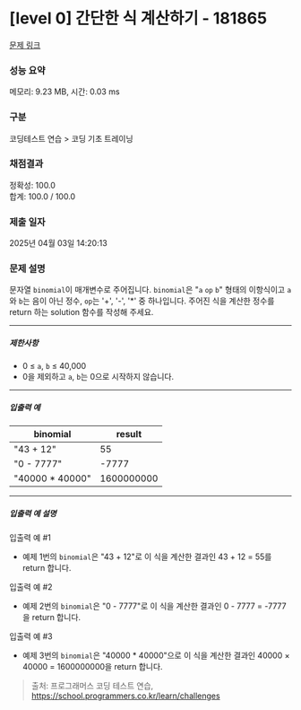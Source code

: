 # [level 0] 간단한 식 계산하기 - 181865 

[문제 링크](https://school.programmers.co.kr/learn/courses/30/lessons/181865) 

### 성능 요약

메모리: 9.23 MB, 시간: 0.03 ms

### 구분

코딩테스트 연습 > 코딩 기초 트레이닝

### 채점결과

정확성: 100.0<br/>합계: 100.0 / 100.0

### 제출 일자

2025년 04월 03일 14:20:13

### 문제 설명

<p>문자열 <code>binomial</code>이 매개변수로 주어집니다. <code>binomial</code>은 "<code>a</code> <code>op</code> <code>b</code>" 형태의 이항식이고 <code>a</code>와 <code>b</code>는 음이 아닌 정수, <code>op</code>는 '+', '-', '*' 중 하나입니다. 주어진 식을 계산한 정수를 return 하는 solution 함수를 작성해 주세요.</p>

<hr>

<h5>제한사항</h5>

<ul>
<li>0 ≤ <code>a</code>, <code>b</code> ≤ 40,000</li>
<li>0을 제외하고 <code>a</code>, <code>b</code>는 0으로 시작하지 않습니다.</li>
</ul>

<hr>

<h5>입출력 예</h5>
<table class="table">
        <thead><tr>
<th>binomial</th>
<th>result</th>
</tr>
</thead>
        <tbody><tr>
<td>"43 + 12"</td>
<td>55</td>
</tr>
<tr>
<td>"0 - 7777"</td>
<td>-7777</td>
</tr>
<tr>
<td>"40000 * 40000"</td>
<td>1600000000</td>
</tr>
</tbody>
      </table>
<hr>

<h5>입출력 예 설명</h5>

<p>입출력 예 #1</p>

<ul>
<li>예제 1번의 <code>binomial</code>은 "43 + 12"로 이 식을 계산한 결과인 43 + 12 = 55를 return 합니다.</li>
</ul>

<p>입출력 예 #2</p>

<ul>
<li>예제 2번의 <code>binomial</code>은 "0 - 7777"로 이 식을 계산한 결과인 0 - 7777 = -7777을 return 합니다.</li>
</ul>

<p>입출력 예 #3</p>

<ul>
<li>예제 3번의 <code>binomial</code>은 "40000 * 40000"으로 이 식을 계산한 결과인 40000 × 40000 = 1600000000을 return 합니다.</li>
</ul>


> 출처: 프로그래머스 코딩 테스트 연습, https://school.programmers.co.kr/learn/challenges
